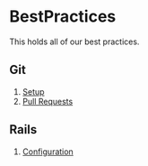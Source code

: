 BestPractices
=============

This holds all of our best practices.

## Git

1. [Setup](git/setup.md)
2. [Pull Requests](git/pull-requests.md)

## Rails

1. [Configuration](rails/configuration.md)
